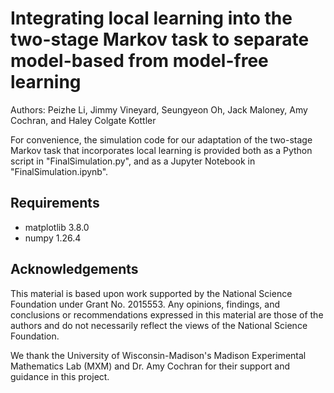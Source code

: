 # Integrating local learning into the two-stage Markov task to separate model-based from model-free learning

Authors: Peizhe Li, Jimmy Vineyard, Seungyeon Oh, Jack Maloney, Amy Cochran, and Haley Colgate Kottler

For convenience, the simulation code for our adaptation of the two-stage Markov task that incorporates local learning is provided both as a Python script in "FinalSimulation.py", and as a Jupyter Notebook in "FinalSimulation.ipynb".

## Requirements

- matplotlib 3.8.0
- numpy 1.26.4

## Acknowledgements

This material is based upon work supported by the National Science Foundation under Grant No. 2015553. Any opinions, findings, and conclusions or recommendations expressed in this material are those of the authors and do not necessarily reflect the views of the National Science Foundation.

We thank the University of Wisconsin-Madison's Madison Experimental Mathematics Lab (MXM) and Dr. Amy Cochran for their support and guidance in this project.
